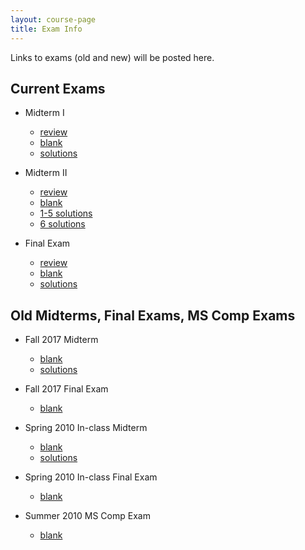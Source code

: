 ```yaml
---
layout: course-page
title: Exam Info
---
```


Links to exams (old and new) will be posted here. 

## Current Exams

- Midterm I
  - [review](assets/tests/M663f23_M1-review.pdf)
  - [blank](assets/tests/M663f23_M1.pdf)
  - [solutions](assets/tests/M663f23_M1-s.pdf)
 
- Midterm II
  - [review](assets/tests/M663f23_M2-review.pdf)
  - [blank](assets/tests/M663f23_M2.pdf)
  - [1-5 solutions](assets/tests/M663f23_M2-s.pdf)
  - [6 solutions](assets/tests/M2-last-page.pdf)
 
- Final Exam
  - [review](assets/tests/M663f23_FE-review.pdf)
  - [blank](assets/tests/M663f23_FE.pdf)
  - [solutions](assets/tests/M663f23_FE-s.pdf)

## Old Midterms, Final Exams, MS Comp Exams

- Fall 2017 Midterm
  - [blank](assets/tests/M663F17Midterm_I.pdf)
  - [solutions](assets/tests/M663F17Midterm_I-soln.pdf)
- Fall 2017 Final Exam
  - [blank](assets/tests/M663F17_Final_Exam-a.pdf)
 
- Spring 2010 In-class Midterm
  - [blank](assets/tests/M663Midterm_I_InClass.pdf)
  - [solutions](assets/tests/M663Midterm_I_InClass_s.pdf)
- Spring 2010 In-class Final Exam
  - [blank](assets/tests/M663Final_Exam_InClass-a.pdf)
- Summer 2010 MS Comp Exam
  - [blank](assets/tests/M663_Comp_Exam_2010.pdf)


